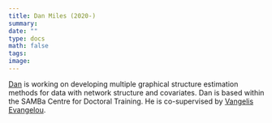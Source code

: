 ```yaml
---
title: Dan Miles (2020-)
summary:
date: ""
type: docs
math: false
tags:
image:
---
```


[Dan](https://samba.ac.uk/student/daniel-miles/) is working on developing multiple graphical structure estimation methods for data with network structure and covariates. Dan is based within the SAMBa Centre for Doctoral Training. He is co-supervised by [Vangelis Evangelou](https://researchportal.bath.ac.uk/en/persons/vangelis-evangelou).